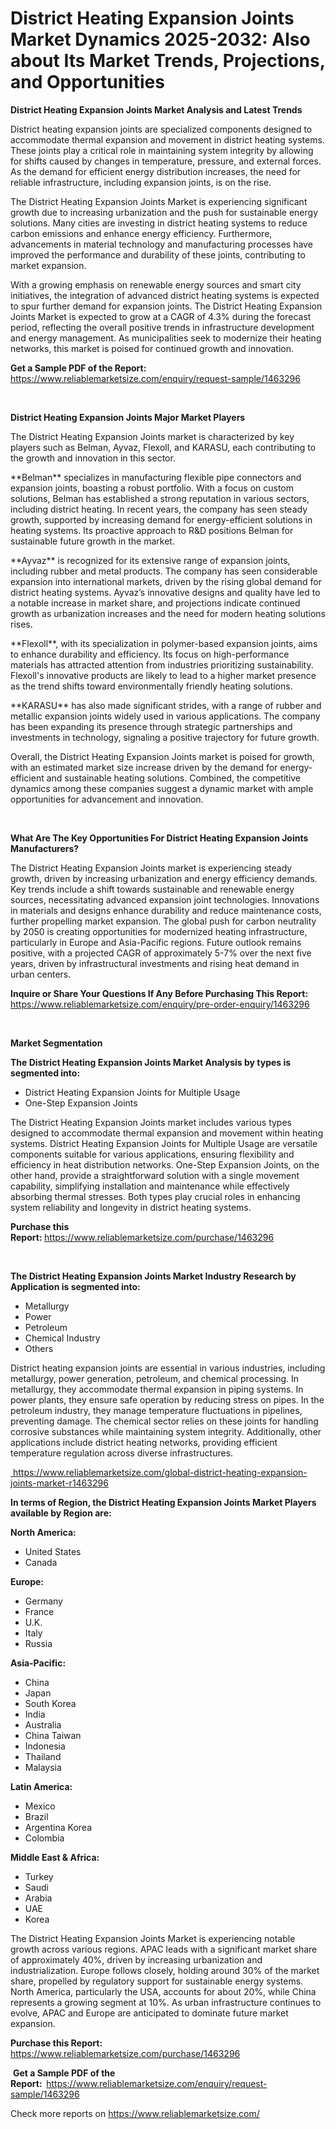 <p><h1>District Heating Expansion Joints Market Dynamics 2025-2032: Also about Its Market Trends, Projections, and Opportunities</h1></p><p><strong>District Heating Expansion Joints Market Analysis and Latest Trends</strong></p>
<p><p>District heating expansion joints are specialized components designed to accommodate thermal expansion and movement in district heating systems. These joints play a critical role in maintaining system integrity by allowing for shifts caused by changes in temperature, pressure, and external forces. As the demand for efficient energy distribution increases, the need for reliable infrastructure, including expansion joints, is on the rise.</p><p>The District Heating Expansion Joints Market is experiencing significant growth due to increasing urbanization and the push for sustainable energy solutions. Many cities are investing in district heating systems to reduce carbon emissions and enhance energy efficiency. Furthermore, advancements in material technology and manufacturing processes have improved the performance and durability of these joints, contributing to market expansion. </p><p>With a growing emphasis on renewable energy sources and smart city initiatives, the integration of advanced district heating systems is expected to spur further demand for expansion joints. The District Heating Expansion Joints Market is expected to grow at a CAGR of 4.3% during the forecast period, reflecting the overall positive trends in infrastructure development and energy management. As municipalities seek to modernize their heating networks, this market is poised for continued growth and innovation.</p></p>
<p><strong>Get a Sample PDF of the Report:&nbsp;</strong> <a href="https://www.reliablemarketsize.com/enquiry/request-sample/1463296?utm_campaign=2005&utm_medium=2&utm_source=Github&utm_content=ia&utm_term=27022025&utm_id=district-heating-expansion-joints">https://www.reliablemarketsize.com/enquiry/request-sample/1463296</a></p>
<p>&nbsp;</p>
<p><strong>District Heating Expansion Joints Major Market Players</strong></p>
<p><p>The District Heating Expansion Joints market is characterized by key players such as Belman, Ayvaz, Flexoll, and KARASU, each contributing to the growth and innovation in this sector.</p><p>**Belman** specializes in manufacturing flexible pipe connectors and expansion joints, boasting a robust portfolio. With a focus on custom solutions, Belman has established a strong reputation in various sectors, including district heating. In recent years, the company has seen steady growth, supported by increasing demand for energy-efficient solutions in heating systems. Its proactive approach to R&D positions Belman for sustainable future growth in the market.</p><p>**Ayvaz** is recognized for its extensive range of expansion joints, including rubber and metal products. The company has seen considerable expansion into international markets, driven by the rising global demand for district heating systems. Ayvaz’s innovative designs and quality have led to a notable increase in market share, and projections indicate continued growth as urbanization increases and the need for modern heating solutions rises.</p><p>**Flexoll**, with its specialization in polymer-based expansion joints, aims to enhance durability and efficiency. Its focus on high-performance materials has attracted attention from industries prioritizing sustainability. Flexoll's innovative products are likely to lead to a higher market presence as the trend shifts toward environmentally friendly heating solutions.</p><p>**KARASU** has also made significant strides, with a range of rubber and metallic expansion joints widely used in various applications. The company has been expanding its presence through strategic partnerships and investments in technology, signaling a positive trajectory for future growth.</p><p>Overall, the District Heating Expansion Joints market is poised for growth, with an estimated market size increase driven by the demand for energy-efficient and sustainable heating solutions. Combined, the competitive dynamics among these companies suggest a dynamic market with ample opportunities for advancement and innovation.</p></p>
<p>&nbsp;</p>
<p><strong>What Are The Key Opportunities For District Heating Expansion Joints Manufacturers?</strong></p>
<p><p>The District Heating Expansion Joints market is experiencing steady growth, driven by increasing urbanization and energy efficiency demands. Key trends include a shift towards sustainable and renewable energy sources, necessitating advanced expansion joint technologies. Innovations in materials and designs enhance durability and reduce maintenance costs, further propelling market expansion. The global push for carbon neutrality by 2050 is creating opportunities for modernized heating infrastructure, particularly in Europe and Asia-Pacific regions. Future outlook remains positive, with a projected CAGR of approximately 5-7% over the next five years, driven by infrastructural investments and rising heat demand in urban centers.</p></p>
<p><strong>Inquire or Share Your Questions If Any Before Purchasing This Report:</strong> <a href="https://www.reliablemarketsize.com/enquiry/pre-order-enquiry/1463296?utm_campaign=2005&utm_medium=2&utm_source=Github&utm_content=ia&utm_term=27022025&utm_id=district-heating-expansion-joints">https://www.reliablemarketsize.com/enquiry/pre-order-enquiry/1463296</a></p>
<p>&nbsp;</p>
<p><strong>Market Segmentation</strong></p>
<p><strong>The District Heating Expansion Joints Market Analysis by types is segmented into:</strong></p>
<p><ul><li>District Heating Expansion Joints for Multiple Usage</li><li>One-Step Expansion Joints</li></ul></p>
<p><p>The District Heating Expansion Joints market includes various types designed to accommodate thermal expansion and movement within heating systems. District Heating Expansion Joints for Multiple Usage are versatile components suitable for various applications, ensuring flexibility and efficiency in heat distribution networks. One-Step Expansion Joints, on the other hand, provide a straightforward solution with a single movement capability, simplifying installation and maintenance while effectively absorbing thermal stresses. Both types play crucial roles in enhancing system reliability and longevity in district heating systems.</p></p>
<p><strong>Purchase this Report:&nbsp;</strong><a href="https://www.reliablemarketsize.com/purchase/1463296?utm_campaign=2005&utm_medium=2&utm_source=Github&utm_content=ia&utm_term=27022025&utm_id=district-heating-expansion-joints">https://www.reliablemarketsize.com/purchase/1463296</a></p>
<p>&nbsp;</p>
<p><strong>The District Heating Expansion Joints Market Industry Research by Application is segmented into:</strong></p>
<p><ul><li>Metallurgy</li><li>Power</li><li>Petroleum</li><li>Chemical Industry</li><li>Others</li></ul></p>
<p><p>District heating expansion joints are essential in various industries, including metallurgy, power generation, petroleum, and chemical processing. In metallurgy, they accommodate thermal expansion in piping systems. In power plants, they ensure safe operation by reducing stress on pipes. In the petroleum industry, they manage temperature fluctuations in pipelines, preventing damage. The chemical sector relies on these joints for handling corrosive substances while maintaining system integrity. Additionally, other applications include district heating networks, providing efficient temperature regulation across diverse infrastructures.</p></p>
<p><a href="https://www.reliablemarketsize.com/global-district-heating-expansion-joints-market-r1463296?utm_campaign=2005&utm_medium=2&utm_source=Github&utm_content=ia&utm_term=27022025&utm_id=district-heating-expansion-joints">&nbsp;https://www.reliablemarketsize.com/global-district-heating-expansion-joints-market-r1463296</a></p>
<p><strong>In terms of Region, the District Heating Expansion Joints Market Players available by Region are:</strong></p>
<p>
    <p> <strong> North America: </strong>
        <ul>
            <li>United States</li>
            <li>Canada</li>
        </ul>
        </p> 
    <p> <strong> Europe: </strong>
        <ul>
            <li>Germany</li>
            <li>France</li>
            <li>U.K.</li>
            <li>Italy</li>
            <li>Russia</li>
        </ul>
        </p> 
    <p> <strong> Asia-Pacific: </strong>
        <ul>
            <li>China</li>
            <li>Japan</li>
            <li>South Korea</li>
            <li>India</li>
            <li>Australia</li>
            <li>China Taiwan</li>
            <li>Indonesia</li>
            <li>Thailand</li>
            <li>Malaysia</li>
        </ul>
        </p> 
    <p> <strong> Latin America: </strong>
        <ul>
            <li>Mexico</li>
            <li>Brazil</li>
            <li>Argentina Korea</li>
            <li>Colombia</li>
        </ul>
        </p> 
    <p> <strong> Middle East & Africa: </strong>
        <ul>
            <li>Turkey</li>
            <li>Saudi</li>
            <li>Arabia</li>
            <li>UAE</li>
            <li>Korea</li>
        </ul>
    </p>
    </p>
<p><p>The District Heating Expansion Joints Market is experiencing notable growth across various regions. APAC leads with a significant market share of approximately 40%, driven by increasing urbanization and industrialization. Europe follows closely, holding around 30% of the market share, propelled by regulatory support for sustainable energy systems. North America, particularly the USA, accounts for about 20%, while China represents a growing segment at 10%. As urban infrastructure continues to evolve, APAC and Europe are anticipated to dominate future market expansion.</p></p>
<p><strong>Purchase this Report: </strong><a href="https://www.reliablemarketsize.com/purchase/1463296?utm_campaign=2005&utm_medium=2&utm_source=Github&utm_content=ia&utm_term=27022025&utm_id=district-heating-expansion-joints">https://www.reliablemarketsize.com/purchase/1463296</a></p>
<p>&nbsp;<strong>Get a Sample PDF of the Report:&nbsp;&nbsp;</strong><a href="https://www.reliablemarketsize.com/enquiry/request-sample/1463296?utm_campaign=2005&utm_medium=2&utm_source=Github&utm_content=ia&utm_term=27022025&utm_id=district-heating-expansion-joints">https://www.reliablemarketsize.com/enquiry/request-sample/1463296</a></p>
<p><strong></strong></p>
<p>Check more reports on <a href="https://www.reliablemarketsize.com/?utm_campaign=2005&utm_medium=2&utm_source=Github&utm_content=ia&utm_term=27022025&utm_id=district-heating-expansion-joints">https://www.reliablemarketsize.com/</a></p>